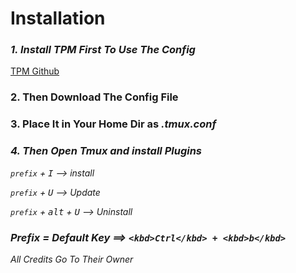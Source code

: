 
<h1> Installation </h1>

<h3> <b><em>1. Install TPM First To Use The Config </b></em></h3> <a href="https://github.com/tmux-plugins/tpm"> TPM Github </a>

<h3>2. Then Download The Config File </h4>

<h3>3. Place It in Your Home Dir as <em> .tmux.conf <em></h3>

<h3>4. Then Open Tmux and install Plugins </h3>

```prefix``` + <kbd>I</kbd>  --> install

```prefix``` + <kbd>U</kbd>  --> Update

```prefix``` + <kbd>alt</kbd> + <kbd>U</kbd> --> Uninstall

### Prefix = Default Key ==> ```<kbd>Ctrl</kbd> + <kbd>b</kbd>```

<p><em> All Credits Go To Their Owner </em></p>
